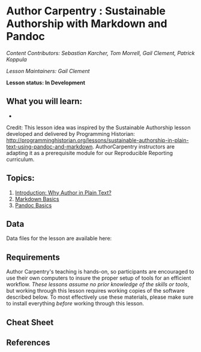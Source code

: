 Author Carpentry : Sustainable Authorship with Markdown and Pandoc
=======

*Content Contributors: Sebastian Karcher, Tom Morrell, Gail Clement, Patrick Koppula*

*Lesson Maintainers: Gail Clement*

**Lesson status: In Development**

## What you will learn:
- 
Credit: This lesson idea was inspired by the Sustainable Authorship lesson developed and delivered by Programming Historian: http://programminghistorian.org/lessons/sustainable-authorship-in-plain-text-using-pandoc-and-markdown. AuthorCarpentry instructors are adapting it as a prerequisite module for our Reproducible Reporting curriculum.


## Topics:

1. [Introduction: Why Author in Plain Text?](00-getting-started.html)
2. [Markdown Basics](01-markdown-display.html)
3. [Pandoc Basics](02-pandoc.html)


## Data

Data files for the lesson are available here: 

## Requirements

Author Carpentry's teaching is hands-on, so participants are encouraged to use
their own computers to insure the proper setup of tools for an efficient
workflow.
*These lessons assume no prior knowledge of the skills or tools*, but working
through this lesson requires working copies of the software described below.
To most effectively use these materials, please make sure to install everything
*before* working through this lesson. 

## Cheat Sheet

## References

                   
